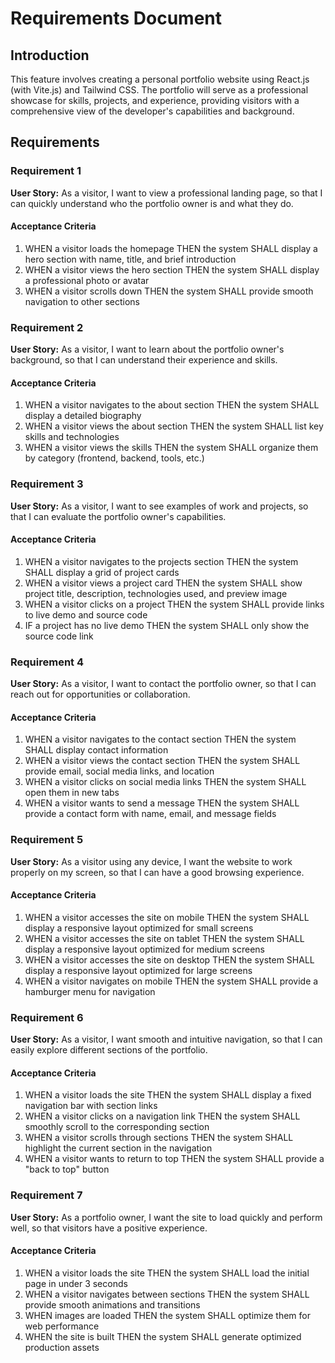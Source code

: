 # Requirements Document

## Introduction

This feature involves creating a personal portfolio website using React.js (with Vite.js) and Tailwind CSS. The portfolio will serve as a professional showcase for skills, projects, and experience, providing visitors with a comprehensive view of the developer's capabilities and background.

## Requirements

### Requirement 1

**User Story:** As a visitor, I want to view a professional landing page, so that I can quickly understand who the portfolio owner is and what they do.

#### Acceptance Criteria

1. WHEN a visitor loads the homepage THEN the system SHALL display a hero section with name, title, and brief introduction
2. WHEN a visitor views the hero section THEN the system SHALL display a professional photo or avatar
3. WHEN a visitor scrolls down THEN the system SHALL provide smooth navigation to other sections

### Requirement 2

**User Story:** As a visitor, I want to learn about the portfolio owner's background, so that I can understand their experience and skills.

#### Acceptance Criteria

1. WHEN a visitor navigates to the about section THEN the system SHALL display a detailed biography
2. WHEN a visitor views the about section THEN the system SHALL list key skills and technologies
3. WHEN a visitor views the skills THEN the system SHALL organize them by category (frontend, backend, tools, etc.)

### Requirement 3

**User Story:** As a visitor, I want to see examples of work and projects, so that I can evaluate the portfolio owner's capabilities.

#### Acceptance Criteria

1. WHEN a visitor navigates to the projects section THEN the system SHALL display a grid of project cards
2. WHEN a visitor views a project card THEN the system SHALL show project title, description, technologies used, and preview image
3. WHEN a visitor clicks on a project THEN the system SHALL provide links to live demo and source code
4. IF a project has no live demo THEN the system SHALL only show the source code link

### Requirement 4

**User Story:** As a visitor, I want to contact the portfolio owner, so that I can reach out for opportunities or collaboration.

#### Acceptance Criteria

1. WHEN a visitor navigates to the contact section THEN the system SHALL display contact information
2. WHEN a visitor views the contact section THEN the system SHALL provide email, social media links, and location
3. WHEN a visitor clicks on social media links THEN the system SHALL open them in new tabs
4. WHEN a visitor wants to send a message THEN the system SHALL provide a contact form with name, email, and message fields

### Requirement 5

**User Story:** As a visitor using any device, I want the website to work properly on my screen, so that I can have a good browsing experience.

#### Acceptance Criteria

1. WHEN a visitor accesses the site on mobile THEN the system SHALL display a responsive layout optimized for small screens
2. WHEN a visitor accesses the site on tablet THEN the system SHALL display a responsive layout optimized for medium screens
3. WHEN a visitor accesses the site on desktop THEN the system SHALL display a responsive layout optimized for large screens
4. WHEN a visitor navigates on mobile THEN the system SHALL provide a hamburger menu for navigation

### Requirement 6

**User Story:** As a visitor, I want smooth and intuitive navigation, so that I can easily explore different sections of the portfolio.

#### Acceptance Criteria

1. WHEN a visitor loads the site THEN the system SHALL display a fixed navigation bar with section links
2. WHEN a visitor clicks on a navigation link THEN the system SHALL smoothly scroll to the corresponding section
3. WHEN a visitor scrolls through sections THEN the system SHALL highlight the current section in the navigation
4. WHEN a visitor wants to return to top THEN the system SHALL provide a "back to top" button

### Requirement 7

**User Story:** As a portfolio owner, I want the site to load quickly and perform well, so that visitors have a positive experience.

#### Acceptance Criteria

1. WHEN a visitor loads the site THEN the system SHALL load the initial page in under 3 seconds
2. WHEN a visitor navigates between sections THEN the system SHALL provide smooth animations and transitions
3. WHEN images are loaded THEN the system SHALL optimize them for web performance
4. WHEN the site is built THEN the system SHALL generate optimized production assets